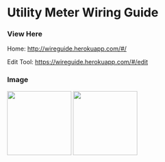 # Utility Meter Wiring Guide

### View Here
Home: http://wireguide.herokuapp.com/#/

Edit Tool: https://wireguide.herokuapp.com/#/edit

### Image
<image style="width:150px" src="https://raw.githubusercontent.com/tdeckard2000/wiringGuide/main/images/Example.png"></image>
<image style="width:150px" src="https://raw.githubusercontent.com/tdeckard2000/wiringGuide/main/images/Example2.png"></image>

